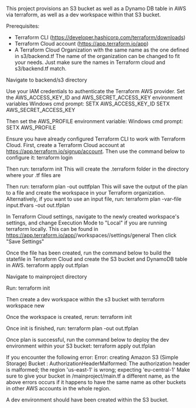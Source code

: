This project provisions an S3 bucket as well as a Dynamo DB table in AWS via terraform, as well as a dev workspace within that S3 bucket.

Prerequisites: 
- Terraform CLI (https://developer.hashicorp.com/terraform/downloads)
- Terraform Cloud account (https://app.terraform.io/app)
- A Terraform Cloud Organization with the same name as the one defined in s3/backend.tf
The name of the organization can be changed to fit your needs. Just make sure the names in Terraform cloud and s3/backend.tf match.

Navigate to backend/s3 directory

Use your IAM credentials to authenticate the Terraform AWS provider. Set the AWS_ACCESS_KEY_ID and AWS_SECRET_ACCESS_KEY environment variables
Windows cmd prompt:
SETX AWS_ACCESS_KEY_ID <your iam access key id>
SETX AWS_SECRET_ACCESS_KEY <your iam secret access key>

Then set the AWS_PROFILE environment variable:
Windows cmd prompt:
SETX AWS_PROFILE <your iam profile name>

Ensure you have already configured Terraform CLI to work with Terraform Cloud. First, create a Terraform Cloud account at https://app.terraform.io/signup/account. Then use the command below to configure it:
terraform login

Then run: terraform init
This will create the .terraform folder in the directory where your .tf files are

Then run: 
terraform plan -out outtfplan
This will save the output of the plan to a file and create the workspace in your Terraform organization.
Alternatively, if you want to use an input file, run:
terraform plan -var-file input.tfvars -out out.tfplan

In Terraform Cloud settings, navigate to the newly created workspace's settings, and change Execution Mode to "Local" if you are running terraform locally. 
This can be found in https://app.terraform.io/app/<username>/workspaces/<workspace name>/settings/general
Then click "Save Settings"

Once the file has been created, run the command below to build the statefile in Terraform Cloud and create the S3 bucket and DynamoDB table in AWS.
terraform apply out.tfplan

Navigate to mainproject directory

Run:
terraform init

Then create a dev workspace within the s3 bucket with
terraform workspace new <dev environment name>

Once the workspace is created, rerun:
terraform init

Once init is finished, run:
terraform plan -out out.tfplan

Once plan is successful, run the command below to deploy the dev environment within your S3 bucket: 
terraform apply out.tfplan

If you encounter the following error:
Error: creating Amazon S3 (Simple Storage) Bucket <bucket>: AuthorizationHeaderMalformed: The authorization header is malformed; the region 'us-east-1' is wrong; expecting 'eu-central-1'
Make sure to give your bucket in /mainproject/main.tf a different name, as the above errors occurs if it happens to have the same name as other buckets in other AWS accounts in the whole region.

A dev environment should have been created within the S3 bucket.